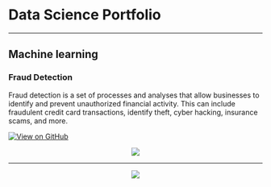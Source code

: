 # Data Science Portfolio
---
## Machine learning

### Fraud Detection

Fraud detection is a set of processes and analyses that allow businesses to identify and prevent unauthorized financial activity. This can include fraudulent credit card transactions, identify theft, cyber hacking, insurance scams, and more.

[![View on GitHub](https://img.shields.io/badge/GitHub-View_on_GitHub-blue?logo=GitHub)](https://github.com/teekamkhandelwal/fraud_detection)

<center><img src="images/fraud_detection.jpg"/></center>

---

<center><img src="images/human_activity.jpg"/></center>


